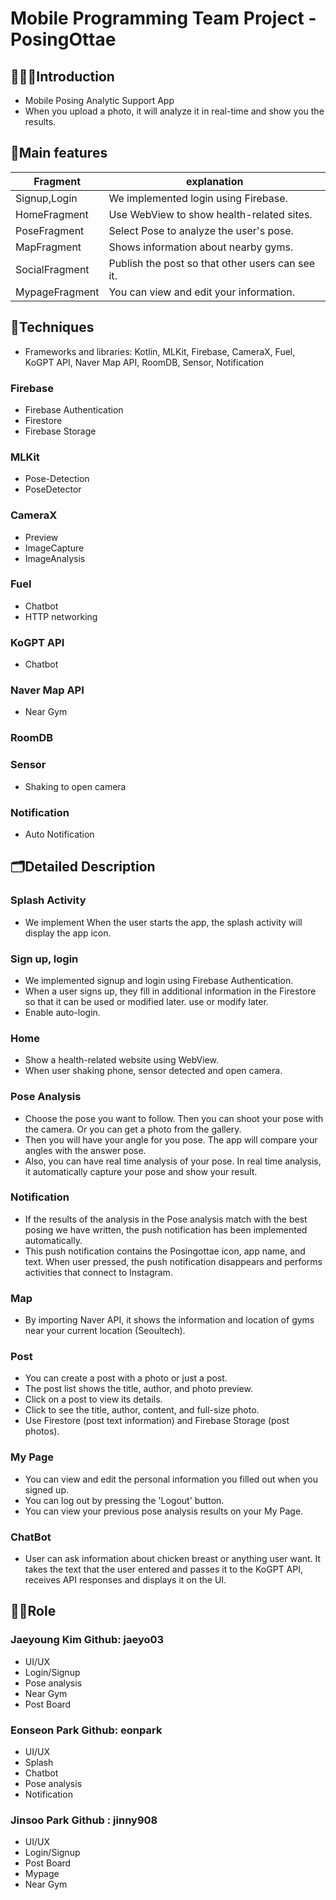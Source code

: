 # Mobile Programming Team Project - PosingOttae

## 🧑🏻‍💻Introduction
- Mobile Posing Analytic Support App
- When you upload a photo, it will analyze it in real-time and show you the results.
  </br>

## 🎉Main features
| Fragment       | explanation                               |
|----------------|-------------------------------------------|
| Signup,Login   | We implemented login using Firebase. |
| HomeFragment   | Use WebView to show health-related sites.                 |
| PoseFragment   | Select Pose to analyze the user's pose.  |
| MapFragment    | Shows information about nearby gyms.          |
| SocialFragment | Publish the post so that other users can see it.  |
| MypageFragment | You can view and edit your information.        |


## 🔧Techniques
- Frameworks and libraries: Kotlin, MLKit, Firebase, CameraX, Fuel, KoGPT API, Naver Map API, RoomDB, Sensor, Notification

### Firebase
- Firebase Authentication
- Firestore
- Firebase Storage

### MLKit
- Pose-Detection
- PoseDetector

### CameraX
- Preview
- ImageCapture
- ImageAnalysis

### Fuel
- Chatbot
- HTTP networking

### KoGPT API
- Chatbot

### Naver Map API
- Near Gym

### RoomDB

### Sensor
- Shaking to open camera

### Notification
- Auto Notification



## 🗂️Detailed Description
### Splash Activity
- We implement When the user starts the app, the splash activity will display the app icon.

### Sign up, login
- We implemented signup and login using Firebase Authentication.
- When a user signs up, they fill in additional information in the Firestore so that it can be used or modified later.
  use or modify later.
- Enable auto-login.

### Home
- Show a health-related website using WebView.
- When user shaking phone, sensor detected and open camera.

### Pose Analysis
- Choose the pose you want to follow. Then you can shoot your pose with the camera. Or you can get a photo from the gallery.
- Then you will have your angle for you pose. The app will compare your angles with the answer pose.
- Also, you can have real time analysis of your pose. In real time analysis, it automatically capture your pose and show your result.

### Notification
- If the results of the analysis in the Pose analysis match with the best posing we have written, the push notification has been implemented automatically.
- This push notification contains the Posingottae icon, app name, and text. When user pressed, the push notification disappears and performs activities that connect to Instagram.

### Map
- By importing Naver API, it shows the information and location of gyms near your current location (Seoultech).

### Post
- You can create a post with a photo or just a post.
- The post list shows the title, author, and photo preview.
- Click on a post to view its details.
- Click to see the title, author, content, and full-size photo.
- Use Firestore (post text information) and Firebase Storage (post photos).

### My Page
- You can view and edit the personal information you filled out when you signed up.  
- You can log out by pressing the 'Logout' button.
- You can view your previous pose analysis results on your My Page.

### ChatBot
- User can ask information about chicken breast or anything user want. It takes the text that the user entered and passes it to the KoGPT API, receives API responses and displays it on the UI. 


## 🧑‍💻Role
### Jaeyoung Kim Github: jaeyo03
- UI/UX
- Login/Signup
- Pose analysis
- Near Gym
- Post Board

### Eonseon Park Github: eonpark
- UI/UX
- Splash
- Chatbot
- Pose analysis
- Notification

### Jinsoo Park  Github : jinny908
- UI/UX
- Login/Signup
- Post Board
- Mypage 
- Near Gym


